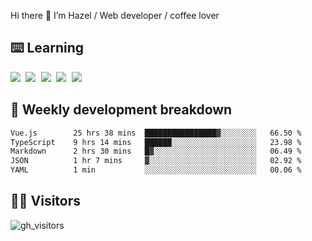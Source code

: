 
Hi there 👋 I’m Hazel / Web developer / coffee lover

## ⌨️ Learning

<samp>
 <a href="https://github.com/vuejs/core"><img src="https://api.iconify.design/logos:vue.svg" /></a>
  <a href="https://github.com/vuejs/core"><img src="https://api.iconify.design/logos:react.svg" /></a>
  <a href="https://github.com/vitejs/vite"><img src="https://api.iconify.design/logos:vitejs.svg" /></a>
  <a href="https://github.com/microsoft/TypeScript"><img src="https://api.iconify.design/logos:typescript-icon.svg" /></a> 
  <a href="https://github.com/unocss/unocss"><img src="https://api.iconify.design/logos:unocss.svg" /></a>
  

</samp>


## 🦀 Weekly development breakdown

<!--START_SECTION:waka-->

```txt
Vue.js        25 hrs 38 mins  ████████████████▓░░░░░░░░   66.50 %
TypeScript    9 hrs 14 mins   ██████░░░░░░░░░░░░░░░░░░░   23.98 %
Markdown      2 hrs 30 mins   █▓░░░░░░░░░░░░░░░░░░░░░░░   06.49 %
JSON          1 hr 7 mins     ▓░░░░░░░░░░░░░░░░░░░░░░░░   02.92 %
YAML          1 min           ░░░░░░░░░░░░░░░░░░░░░░░░░   00.06 %
```

<!--END_SECTION:waka-->
## 👬🏻 Visitors

![gh_visitors](https://profile-counter.glitch.me/Hazel-Lin/count.svg)

